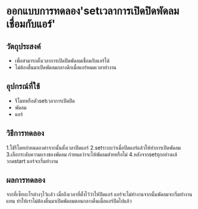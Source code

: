 # ออกแบบการทดลอง'setเวลาการเปิดปิดพัดลมเชื่อมกับแอร์'
## วัตถุประสงค์
- เพื่อสามารถตั้งเวลาการเปิดปิดพัดลมเชื่อมกับแอร์ได้
- ไม่ต้องตื่นมาเปิดพัดลมกลางดึกเมื่อแอร์หมดเวลาทำงาน
## อุปกรณ์ที่ใช้
- รีโมทหรือตัวsetเวลาการเปิดปิด
- พัดลม
- แอร์
## วิธีการทดลอง
1.ใช้รีโมทกำหนดองศาจากนั้นตั้งเวลาปิดแอร์
2.setระบบว่าเมื่อปิดแอร์แล้วให้ทำการเปิดพัดลม
3.เลือกระดับความเเรงของพัดลม กำหนดว่าจะไห้พัดลมส่ายหรือไม่
4.หลังจากsetทุกอย่างเเล้วกดstart แอร์จะเริ่มทำงาน
## ผลการทดลอง
จากที่เซ็ทอะไรต่างๆไว้เเล้ว เมื่อถึงเวลาที่ตั้งไว้ว่าให้ปิดแอร์ แอร์จะไม่ทำงานจากนั้นพัดลมจะเริ่มทำงานแทน ทำให้เราไม่ต้องตื่นมาเปิดพัดลมตอนกลางคืนเมื่อแอร์ปิดไปแล้ว

